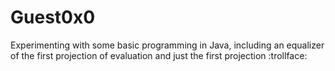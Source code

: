 # Guest0x0

Experimenting with some basic programming in Java,
including an equalizer of the first projection of evaluation and just the first projection :trollface:
